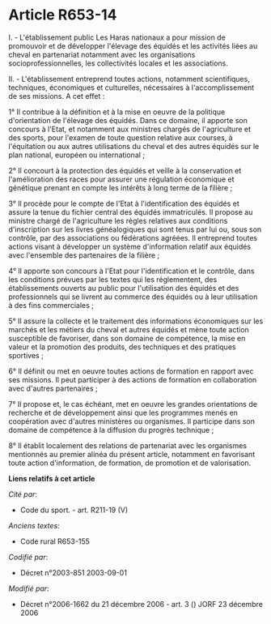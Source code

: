 # Article R653-14

I. - L'établissement public Les Haras nationaux a pour mission de promouvoir et de développer l'élevage des équidés et les
activités liées au cheval en partenariat notamment avec les organisations socioprofessionnelles, les collectivités locales et
les associations.

II. - L'établissement entreprend toutes actions, notamment scientifiques, techniques, économiques et culturelles, nécessaires
à l'accomplissement de ses missions. A cet effet :

1° Il contribue à la définition et à la mise en oeuvre de la politique d'orientation de l'élevage des équidés. Dans ce
domaine, il apporte son concours à l'Etat, et notamment aux ministres chargés de l'agriculture et des sports, pour l'examen
de toute question relative aux courses, à l'équitation ou aux autres utilisations du cheval et des autres équidés sur le plan
national, européen ou international ;

2° Il concourt à la protection des équidés et veille à la conservation et l'amélioration des races pour assurer une
régulation économique et génétique prenant en compte les intérêts à long terme de la filière ;

3° Il procède pour le compte de l'Etat à l'identification des équidés et assure la tenue du fichier central des équidés
immatriculés. Il propose au ministre chargé de l'agriculture les règles relatives aux conditions d'inscription sur les livres
généalogiques qui sont tenus par lui ou, sous son contrôle, par des associations ou fédérations agréées. Il entreprend toutes
actions visant à développer un système d'information relatif aux équidés avec l'ensemble des partenaires de la filière ;

4° Il apporte son concours à l'Etat pour l'identification et le contrôle, dans les conditions prévues par les textes qui les
réglementent, des établissements ouverts au public pour l'utilisation des équidés et des professionnels qui se livrent au
commerce des équidés ou à leur utilisation à des fins commerciales ;

5° Il assure la collecte et le traitement des informations économiques sur les marchés et les métiers du cheval et autres
équidés et mène toute action susceptible de favoriser, dans son domaine de compétence, la mise en valeur et la promotion des
produits, des techniques et des pratiques sportives ;

6° Il définit ou met en oeuvre toutes actions de formation en rapport avec ses missions. Il peut participer à des actions de
formation en collaboration avec d'autres partenaires ;

7° Il propose et, le cas échéant, met en oeuvre les grandes orientations de recherche et de développement ainsi que les
programmes menés en coopération avec d'autres ministères ou organismes. Il participe dans son domaine de compétence à la
diffusion du progrès technique ;

8° Il établit localement des relations de partenariat avec les organismes mentionnés au premier alinéa du présent article,
notamment en favorisant toute action d'information, de formation, de promotion et de valorisation.

**Liens relatifs à cet article**

_Cité par_:

  - Code du sport. - art. R211-19 (V)

_Anciens textes_:

  - Code rural R653-155

_Codifié par_:

  - Décret n°2003-851 2003-09-01

_Modifié par_:

  - Décret n°2006-1662 du 21 décembre 2006 - art. 3 () JORF 23 décembre 2006
